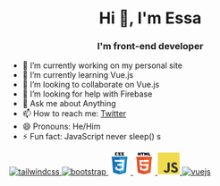 <h1 align="center">Hi 👋, I'm Essa</h1>
<h3 align="center">I'm front-end developer </h1>



- 🔭 I’m currently working on my personal site
- 🌱 I’m currently learning Vue.js
- 👯 I’m looking to collaborate on Vue.js
- 🤔 I’m looking for help with Firebase
- 💬 Ask me about Anything
- 📫 How to reach me: [Twitter](https://twitter.com/3ssasabbagh)
- 😄 Pronouns: He/Him
- ⚡ Fun fact: JavaScript never sleep() s


<p align="left">
      <a href="https://tailwindcss.com/" target="_blank">
        <img
          src="https://user-images.githubusercontent.com/50638748/105629712-b2cde080-5e55-11eb-9cd5-4e19c4415bec.png"
          alt="tailwindcss"
          width="50"
          height="35"
        />
      </a>
      <a href="https://getbootstrap.com" target="_blank">
        <img
          src="https://camo.githubusercontent.com/bec2c92468d081617cb3145a8f3d8103e268bca400f6169c3a68dc66e05c971e/68747470733a2f2f76352e676574626f6f7473747261702e636f6d2f646f63732f352e302f6173736574732f6272616e642f626f6f7473747261702d6c6f676f2d736861646f772e706e67"
          alt="bootstrap"
          width="50"
          height="40"
        />
      </a>
      <a href="https://www.w3schools.com/css/" target="_blank">
        <img
          src="https://raw.githubusercontent.com/devicons/devicon/master/icons/css3/css3-original-wordmark.svg"
          alt="css3"
          width="40"
          height="40"
        />
      </a>
      <a href="https://www.w3.org/html/" target="_blank">
        <img
          src="https://raw.githubusercontent.com/devicons/devicon/master/icons/html5/html5-original-wordmark.svg"
          alt="html5"
          width="40"
          height="40"
        />
      </a>
      <a
        href="https://developer.mozilla.org/en-US/docs/Web/JavaScript"
        target="_blank"
      >
        <img
          src="https://raw.githubusercontent.com/devicons/devicon/master/icons/javascript/javascript-original.svg"
          alt="javascript"
          width="40"
          height="40"
        />
      </a>
      <a href="https://vuejs.org/" target="_blank">
        <img
          src="https://cdn.iconscout.com/icon/free/png-512/vue-282497.png"
          alt="vuejs"
          width="40"
          height="40"
        />
      </a>
    </p>

<!--
![Annotation 2020-03-30 103020](https://user-images.githubusercontent.com/50638748/105096472-29668900-5ab8-11eb-8fd2-f32b6cb1283a.jpg)

**essasabbagh/essasabbagh** is a ✨ _special_ ✨ repository because its `README.md` (this file) appears on your GitHub profile.
-->
